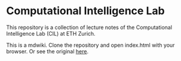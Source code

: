 Computational Intelligence Lab
===

This repository is a collection of lecture notes of the Computational Intelligence Lab (CIL) at ETH Zurich.

This is a mdwiki. Clone the repository and open index.html with your browser. Or see the original [here](http://cil.nmr.io).

